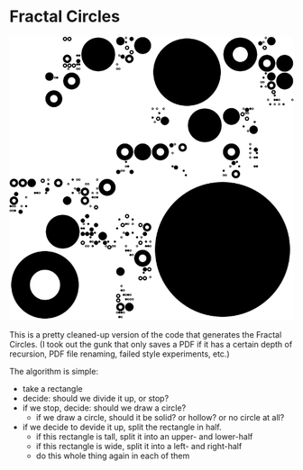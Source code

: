 Fractal Circles
================

![Fractal Circles](fractal_circles.png)

This is a pretty cleaned-up version of the code that generates the Fractal
Circles. (I took out the gunk that only saves a PDF if it has a certain depth
of recursion, PDF file renaming, failed style experiments, etc.)

The algorithm is simple:
* take a rectangle
* decide: should we divide it up, or stop?
* if we stop, decide: should we draw a circle?
  * if we draw a circle, should it be solid? or hollow? or no circle at all?
* if we decide to devide it up, split the rectangle in half.
  * if this rectangle is tall, split it into an upper- and lower-half
  * if this rectangle is wide, split it into a left- and right-half
  * do this whole thing again in each of them
